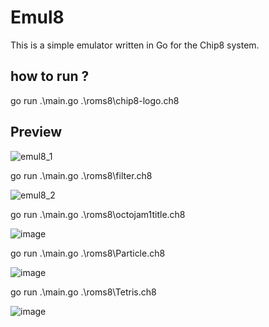 # Emul8

This is a simple emulator written in Go for the Chip8 system.

## how to run ?

go run .\main.go .\roms8\chip8-logo.ch8

## Preview

![emul8_1](https://github.com/StaiLee/SpaceHangMan/assets/112949836/d6cf4afe-fe68-4b2e-b1f0-cd7a9cd28910)

go run .\main.go .\roms8\filter.ch8 

![emul8_2](https://github.com/StaiLee/Emu8/assets/112949836/aecc2eff-e949-48ca-a455-7442dbcd9192)

go run .\main.go .\roms8\octojam1title.ch8

![image](https://github.com/StaiLee/Emu8/assets/112949836/fcabdca8-91f8-4ba0-8c85-964203bd6a74)

go run .\main.go .\roms8\Particle.ch8

![image](https://github.com/StaiLee/Emu8/assets/112949836/90356528-4e05-4d10-a0cd-bc21ada1dfc3)

go run .\main.go .\roms8\Tetris.ch8

![image](https://github.com/StaiLee/Emu8/assets/112949836/94c7600d-b21d-4af1-96f0-66eedc365795)

